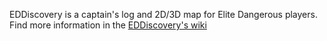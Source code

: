 
EDDiscovery is a captain's log and 2D/3D map for Elite Dangerous players. Find more information in the [EDDiscovery's wiki](https://github.com/EDDiscovery/EDDiscovery/wiki)
